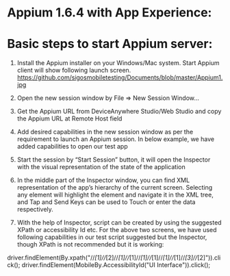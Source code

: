 # Appium 1.6.4 with App Experience:

# Basic steps to start Appium server:

1)	Install the Appium installer on your Windows/Mac system. Start Appium client will show following launch screen.
https://github.com/sigosmobiletesting/Documents/blob/master/Appium1.jpg
2)	Open the new session window by File => New Session Window…



3)	Get the Appium URL from DeviceAnywhere Studio/Web Studio and copy the Appium URL at Remote Host field


4)	Add desired capabilities in the new session window as per the requirement to launch an Appium session. In below example, we have added capabilities to open our test app


5)	Start the session by “Start Session” button, it will open the Inspector with the visual representation of the state of the application

6)	In the middle part of the Inspector window, you can find XML representation of the app’s hierarchy of the current screen. Selecting any element will highlight the element and navigate it in the XML tree, and Tap and Send Keys can be used to Touch or enter the data respectively.



7)	With the help of Inspector, script can be created by using the suggested XPath or accessibility Id etc. For the above two screens, we have used following capabilities in our test script suggested but the Inspector, though XPath is not recommended but it is working:

driver.findElement(By.xpath("//*[1]//*[2]//*[1]//*[1]//*[1]//*[1]//*[1]//*[1]//*[3]//*[2]")).click();
driver.findElement(MobileBy.AccessibilityId("UI Interface")).click();
